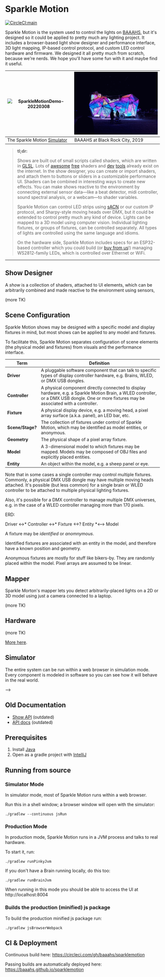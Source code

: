 # Sparkle Motion

[![CircleCI:main](https://circleci.com/gh/baaahs/sparklemotion.svg?style=svg)](https://circleci.com/gh/baaahs/sparklemotion)

Sparkle Motion is the system used to control the lights on [BAAAHS](http://baaahs.org), but it's
designed so it could be applied to pretty much any lighting project. It includes a browser-based
light show designer and performance interface, 3D light mapping, IP-based control protocol, and
custom LED control hardware and firmware. We designed it all pretty much from scratch, because
we're nerds. We hope you'll have some fun with it and maybe find it useful.

| ![SparkleMotionDemo-20220308](https://user-images.githubusercontent.com/40298/157351650-5b3338b7-757a-4e76-bfe2-743a06bb2891.gif) | <img src="/brc-2019.gif" alt="BAAAHS at BRC 2019" width="400"> |
| --- | --- |
| The Sparkle Motion [Simulator](https://baaahs.github.io/sparklemotion) | BAAAHS at Black Rock City, 2019 |


> **tl;dr:**
>
> Shows are built out of small scripts called shaders, which are written in
> [GLSL](https://www.khronos.org/opengl/wiki/Core_Language_(GLSL)). Lots of [awesome](http://glslsandbox.com/)
> [free](https://www.shadertoy.com/) shaders and [dev](https://github.com/radixzz/awesome-glsl)
> [tools](https://shaderfrog.com/) already exist on the internet. In the show designer, you can create or
> import shaders, and attach them to buttons or sliders in a customizable performance UI. Shaders can be
> combined in interesting ways to create new effects. You can make shows reactive to the environment by
> connecting external sensor data—like a beat detector, midi controller, sound spectral analysis, or a
> webcam—to shader variables.
>
> Sparkle Motion can control LED strips using
> [sACN](https://artisticlicenceintegration.com/technology-brief/technology-resource/sacn-and-art-net/)
> or our custom IP protocol, and Sharpy-style moving heads
> over DMX, but it could be extended to control pretty much any kind of device. Lights can be mapped to a
> 3D model using computer vision. Individual lighting fixtures, or groups of fixtures, can be controlled
> separately. All types of lights are controlled using the same language and idioms.
>
> On the hardware side, Sparkle Motion includes specs for an ESP32-based controller which you could build
> (or [buy from us](mailto:info@baaahs.org)!) managing WS2812-family LEDs, which is controlled over
> Ethernet or WiFi.

----

## Show Designer

A _show_ is a collection of shaders, attached to UI elements, which can be arbitrarily combined and made reactive to the
environment using sensors,

(more TK)

## Scene Configuration

Sparkle Motion shows may be designed with a specific model and display fixtures in mind, but most shows can be applied to any model and fixtures.

To facilitate this, Sparkle Motion separates configuration of scene elements (the physical model and fixtures) from visuals and the performance interface.

| Term | Definition |
| --- | --- |
| **Driver** | A pluggable software component that can talk to specific types of display controller hardware, e.g. Brains, WLED, or DMX USB dongles. |
| **Controller** | A physical component directly connected to display hardware, e.g. a Sparkle Motion Brain, a WLED controller, or a DMX USB dongle. One or more fixtures may be associated with a controller. |
| **Fixture** | A physical display device, e.g. a moving head, a pixel array surface (a.k.a. panel), an LED bar, etc. |
| **Scene/Stage?** | The collection of fixtures under control of Sparkle Motion, which may be identified as model entities, or anonymous. |
| **Geometry** | The physical shape of a pixel array fixture. |
| **Model** | A 3-dimensional model to which fixtures may be mapped. Models may be composed of OBJ files and explicitly placed entities. |
| **Entity** | An object within the model, e.g. a sheep panel or eye. |

Note that in some cases a single controller may control multiple fixtures. Commonly, a physical DMX USB dongle may have
multiple moving heads attached. It's possible (but less common) for a single brain or WLED controller to be attached to
multiple physical lighting fixtures.

Also, it's possible for a DMX controller to manage multiple DMX universes, e.g. in the case of a WLED controller
managing more than 170 pixels.

ERD:

Driver <->* Controller <->* Fixture <->? Entity *<--> Model

A fixture may be *identified* or *anomnymous*.

Identified fixtures are associated with an entity in the model, and therefore have a known position and geometry.

Anonymous fixtures are mostly for stuff like bikers-by. They are randomly placed within the model. Pixel arrays are assumed to be linear.

## Mapper

Sparkle Morton's mapper lets you detect arbitrarily-placed lights on a 2D or 3D model using just a camera
connected to a laptop.

(more TK)

## Hardware

(more TK)

[More here](brain/sw/README.md).

## Simulator

The entire system can be run within a web browser in simulation mode. Every component is modeled in software
so you can see how it will behave in the real world.


-->

## Old Documentation
* [Show API](show_api.md) (outdated)
* [API docs](https://baaahs.github.io/sparklemotion/doc/sparklemotion/) (outdated)

## Prerequisites

1. Install [Java](https://www.oracle.com/java/technologies/javase-jdk11-downloads.html)
1. Open as a gradle project with [IntelliJ](https://www.jetbrains.com/idea/download/)

## Running from source

### Simulator Mode

In simulator mode, most of Sparkle Motion runs within a web browser.

Run this in a shell window; a browser window will open with the simulator:

    ./gradlew --continuous jsRun

### Production Mode

In production mode, Sparkle Motion runs in a JVM process and talks to real hardware.

To start it, run:

    ./gradlew runPinkyJvm

If you don't have a Brain running locally, do this too:

    ./gradlew runBrainJvm
    
When running in this mode you should be able to access the UI at http://localhost:8004 

### Builds the production (minified) js package

To build the production minified js package run:

```
./gradlew jsBrowserWebpack
```

## CI & Deployment

Continuous build here: https://circleci.com/gh/baaahs/sparklemotion

Passing builds are automatically deployed here: https://baaahs.github.io/sparklemotion
